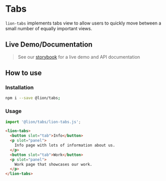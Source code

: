 # Tabs

`lion-tabs` implements tabs view to allow users to quickly move between a small number of equally important views.

## Live Demo/Documentation

> See our [storybook](http://lion-web-components.netlify.com/?path=/docs/tabs) for a live demo and API documentation

## How to use

### Installation

```sh
npm i --save @lion/tabs;
```

### Usage

```js
import '@lion/tabs/lion-tabs.js';
```

```html
<lion-tabs>
  <button slot="tab">Info</button>
  <p slot="panel">
    Info page with lots of information about us.
  </p>
  <button slot="tab">Work</button>
  <p slot="panel">
    Work page that showcases our work.
  </p>
</lion-tabs>
```
